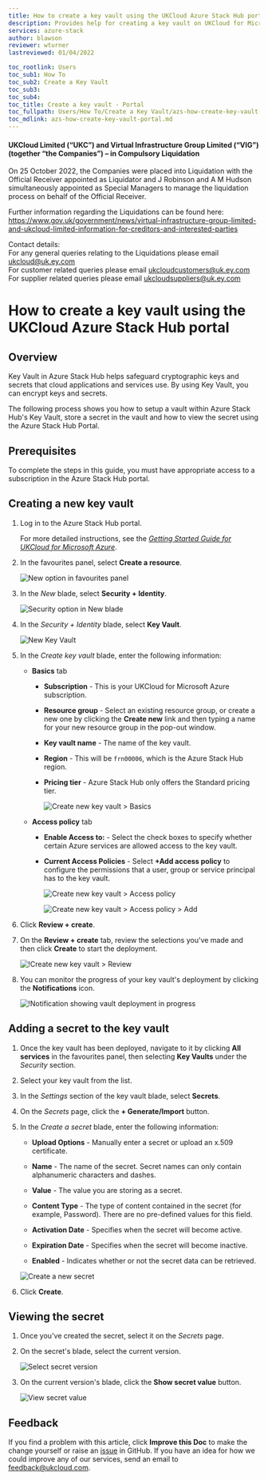 ```yaml
---
title: How to create a key vault using the UKCloud Azure Stack Hub portal
description: Provides help for creating a key vault on UKCloud for Microsoft Azure
services: azure-stack
author: blawson
reviewer: wturner
lastreviewed: 01/04/2022

toc_rootlink: Users
toc_sub1: How To
toc_sub2: Create a Key Vault
toc_sub3:
toc_sub4:
toc_title: Create a key vault - Portal
toc_fullpath: Users/How To/Create a Key Vault/azs-how-create-key-vault-portal.md
toc_mdlink: azs-how-create-key-vault-portal.md
---
```


#### UKCloud Limited (“UKC”) and Virtual Infrastructure Group Limited (“VIG”) (together “the Companies”) – in Compulsory Liquidation

On 25 October 2022, the Companies were placed into Liquidation with the Official Receiver appointed as Liquidator and J Robinson and A M Hudson simultaneously appointed as Special Managers to manage the liquidation process on behalf of the Official Receiver.

Further information regarding the Liquidations can be found here: <https://www.gov.uk/government/news/virtual-infrastructure-group-limited-and-ukcloud-limited-information-for-creditors-and-interested-parties>

Contact details:<br>
For any general queries relating to the Liquidations please email <ukcloud@uk.ey.com><br>
For customer related queries please email <ukcloudcustomers@uk.ey.com><br>
For supplier related queries please email <ukcloudsuppliers@uk.ey.com>

# How to create a key vault using the UKCloud Azure Stack Hub portal

## Overview

Key Vault in Azure Stack Hub helps safeguard cryptographic keys and secrets that cloud applications and services use. By using Key Vault, you can encrypt keys and secrets.

The following process shows you how to setup a vault within Azure Stack Hub's Key Vault, store a secret in the vault and how to view the secret using the Azure Stack Hub Portal.

## Prerequisites

To complete the steps in this guide, you must have appropriate access to a subscription in the Azure Stack Hub portal.

## Creating a new key vault

1. Log in to the Azure Stack Hub portal.

    For more detailed instructions, see the [*Getting Started Guide for UKCloud for Microsoft Azure*](azs-gs.md).

2. In the favourites panel, select **Create a resource**.

    ![New option in favourites panel](images/azsp_newmenu.png)

3. In the *New* blade, select **Security + Identity**.

   ![Security option in New blade](images/azs-browser-new-security.png)

4. In the *Security + Identity* blade, select **Key Vault**.

   ![New Key Vault](images/azs-browser-new-key-vault.png)

5. In the *Create key vault* blade, enter the following information:

    - **Basics** tab

      - **Subscription** - This is your UKCloud for Microsoft Azure subscription.

      - **Resource group** - Select an existing resource group, or create a new one by clicking the **Create new** link and then typing a name for your new resource group in the pop-out window.

      - **Key vault name** - The name of the key vault.

      - **Region** - This will be `frn00006`, which is the Azure Stack Hub region.

      - **Pricing tier** - Azure Stack Hub only offers the Standard pricing tier.

          ![Create new key vault > Basics](images/azs-browser-create-key-vault-basics.png)

    - **Access policy** tab

      - **Enable Access to:** - Select the check boxes to specify whether certain Azure services are allowed access to the key vault.

      - **Current Access Policies** - Select **+Add access policy** to configure the permissions that a user, group or service principal has to the key vault.

          ![Create new key vault > Access policy](images/azs-browser-create-key-vault-accesspolicy.png)

          ![Create new key vault > Access policy > Add](images/azs-browser-create-key-vault-accesspolicy-add.png)

6. Click **Review + create**.

7. On the **Review + create** tab, review the selections you've made and then click **Create** to start the deployment.

    ![!Create new key vault > Review](images/azs-browser-create-key-vault-review.png)

8. You can monitor the progress of your key vault's deployment by clicking the **Notifications** icon.

    ![!Notification showing vault deployment in progress](images/azsp_createvm_progress.png)

## Adding a secret to the key vault

1. Once the key vault has been deployed, navigate to it by clicking **All services** in the favourites panel, then selecting **Key Vaults** under the *Security* section.

2. Select your key vault from the list.

3. In the *Settings* section of the key vault blade, select **Secrets**.

4. On the *Secrets* page, click the **+ Generate/Import** button.

5. In the *Create a secret* blade, enter the following information:

   - **Upload Options** - Manually enter a secret or upload an x.509 certificate.

   - **Name** - The name of the secret. Secret names can only contain alphanumeric characters and dashes.

   - **Value** - The value you are storing as a secret.

   - **Content Type** - The type of content contained in the secret (for example, Password). There are no pre-defined values for this field.

   - **Activation Date** - Specifies when the secret will become active.

   - **Expiration Date** - Specifies when the secret will become inactive.

   - **Enabled** - Indicates whether or not the secret data can be retrieved.

   ![Create a new secret](images/azs-browser-create-secret.png)

6. Click **Create**.

## Viewing the secret

1. Once you've created the secret, select it on the *Secrets* page.

2. On the secret's blade, select the current version.

    ![Select secret version](images/azs-browser-select-secret-version.png)

3. On the current version's blade, click the **Show secret value** button.

    ![View secret value](images/azs-browser-view-secret-value.png)

## Feedback

If you find a problem with this article, click **Improve this Doc** to make the change yourself or raise an [issue](https://github.com/UKCloud/documentation/issues) in GitHub. If you have an idea for how we could improve any of our services, send an email to <feedback@ukcloud.com>.
